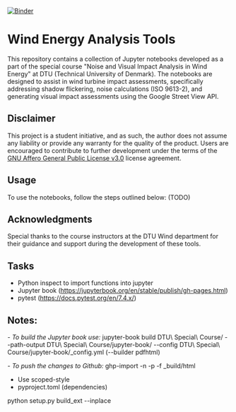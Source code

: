 [![Binder](https://mybinder.org/badge_logo.svg)](https://mybinder.org/v2/gh/FPWRasmussen/DTU-Special-Course/main)
# Wind Energy Analysis Tools

This repository contains a collection of Jupyter notebooks developed as a part of the special course "Noise and Visual Impact Analysis in Wind Energy" at DTU (Technical University of Denmark). The notebooks are designed to assist in wind turbine impact assessments, specifically addressing shadow flickering, noise calculations (ISO 9613-2), and generating visual impact assessments using the Google Street View API.

## Disclaimer

This project is a student initiative, and as such, the author does not assume any liability or provide any warranty for the quality of the product. Users are encouraged to contribute to further development under the terms of the [GNU Affero General Public License v3.0](LICENSE) license agreement.

## Usage

To use the notebooks, follow the steps outlined below: (TODO)

## Acknowledgments

Special thanks to the course instructors at the DTU Wind department for their guidance and support during the development of these tools.


## Tasks
- Python inspect to import functions into jupyter
- Jupyter book (https://jupyterbook.org/en/stable/publish/gh-pages.html)
- pytest (https://docs.pytest.org/en/7.4.x/)


## Notes:
*- To build the Jupyter book use:* jupyter-book build DTU\ Special\ Course/ --path-output DTU\ Special\ Course/jupyter-book/ --config DTU\ Special\ Course/jupyter-book/_config.yml (--builder pdfhtml)

*- To push the changes to Github:* ghp-import -n -p -f _build/html

- Use scoped-style
- pyproject.toml (dependencies)

python setup.py build_ext --inplace
